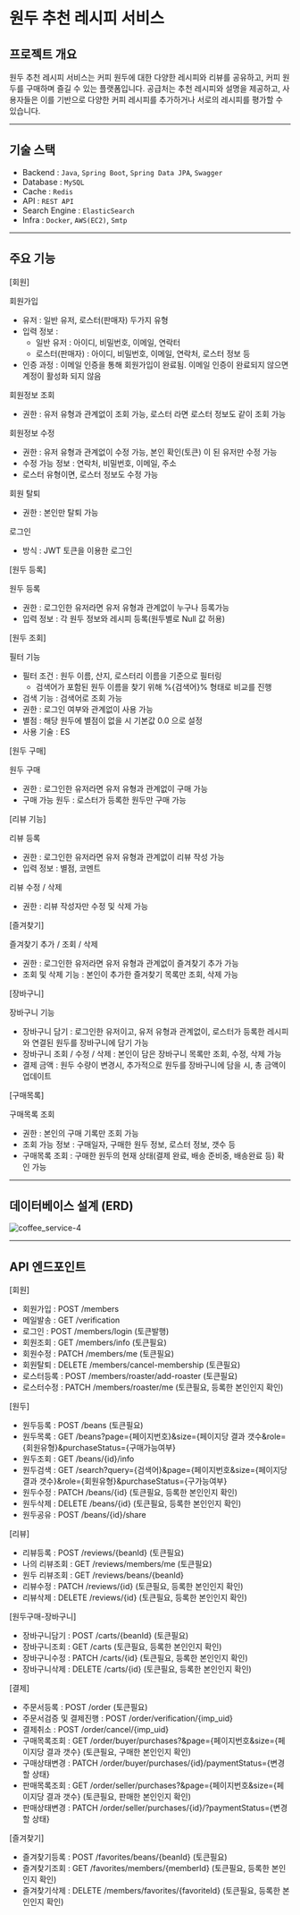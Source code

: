 # 원두 추천 레시피 서비스

## 프로젝트 개요

원두 추천 레시피 서비스는 커피 원두에 대한 다양한 레시피와 리뷰를 공유하고, 커피 원두를 구매하며 즐길 수 있는 플랫폼입니다. 공급처는 추천 레시피와 설명을 제공하고, 사용자들은 이를 기반으로 다양한 커피 레시피를 추가하거나 서로의 레시피를 평가할 수 있습니다.

---

## 기술 스택

- Backend : `Java`, `Spring Boot`, `Spring Data JPA`, `Swagger`
- Database : `MySQL`
- Cache : `Redis`
- API : `REST API`
- Search Engine : `ElasticSearch`
- Infra : `Docker`, `AWS(EC2)`, `Smtp`

---

## 주요 기능
[회원]

회원가입
- 유저 : 일반 유저, 로스터(판매자) 두가지 유형
- 입력 정보 :
    - 일반 유저 : 아이디, 비밀번호, 이메일, 연락터
    - 로스터(판매자) : 아이디, 비밀번호, 이메일, 연락처, 로스터 정보 등
- 인증 과정 : 이메일 인증을 통해 회원가입이 완료됨. 이메일 인증이 완료되지 않으면 계정이 활성화 되지 않음

회원정보 조회
- 권한 : 유저 유형과 관계없이 조회 가능, 로스터 라면 로스터 정보도 같이 조회 가능

회원정보 수정
- 권한 : 유저 유형과 관계없이 수정 가능, 본인 확인(토큰) 이 된 유저만 수정 가능
- 수정 가능 정보 : 연락처, 비밀번호, 이메일, 주소
- 로스터 유형이면, 로스터 정보도 수정 가능

회원 탈퇴
- 권한 : 본인만 탈퇴 가능

로그인
- 방식 : JWT 토큰을 이용한 로그인

[원두 등록]

원두 등록
- 권한 : 로그인한 유저라면 유저 유형과 관계없이 누구나 등록가능
- 입력 정보 : 각 원두 정보와 레시피 등록(원두별로 Null 값 허용)

[원두 조회]

필터 기능
- 필터 조건 : 원두 이름, 산지, 로스터리 이름을 기준으로 필터링
    - 검색어가 포함된 원두 이름을 찾기 위해 %{검색어}% 형태로 비교를 진행
- 검색 기능 : 검색어로 조회 가능
- 권한 : 로그인 여부와 관계없이 사용 가능
- 별점 : 해당 원두에 별점이 없을 시 기본값 0.0 으로 설정
- 사용 기술 : ES

[원두 구매]

원두 구매
- 권한 : 로그인한 유저라면 유저 유형과 관계없이 구매 가능
- 구매 가능 원두 : 로스터가 등록한 원두만 구매 가능

[리뷰 기능]

리뷰 등록
- 권한 : 로그인한 유저라면 유저 유형과 관계없이 리뷰 작성 가능
- 입력 정보 : 별점, 코멘트

리뷰 수정 / 삭제
- 권한 : 리뷰 작성자만 수정 및 삭제 가능

[즐겨찾기]

즐겨찾기 추가 / 조회 / 삭제
- 권한 : 로그인한 유저라면 유저 유형과 관계없이 즐겨찾기 추가 가능
- 조회 및 삭제 기능 : 본인이 추가한 즐겨찾기 목록만 조회, 삭제 가능

[장바구니]

장바구니 기능
- 장바구니 담기 : 로그인한 유저이고, 유저 유형과 관계없이, 로스터가 등록한 레시피와 연결된 원두를 장바구니에 담기 가능
- 장바구니 조회 / 수정 / 삭제 : 본인이 담은 장바구니 목록만 조회, 수정, 삭제 가능
- 결제 금액 : 원두 수량이 변경시, 추가적으로 원두를 장바구니에 담을 시, 총 금액이 업데이트

[구매목록]

구매목록 조회
- 권한 : 본인의 구매 기록만 조회 가능
- 조회 가능 정보 : 구매일자, 구매한 원두 정보, 로스터 정보, 갯수 등
- 구매목록 조회 : 구매한 원두의 현재 상태(결제 완료, 배송 준비중, 배송완료 등) 확인 가능

---

## 데이터베이스 설계 (ERD)

![coffee_service-4](https://github.com/user-attachments/assets/93467ecc-70c5-416e-9e83-5f89401f661e)


---

## API 엔드포인트
[회원]

- 회원가입 : POST /members
- 메일발송 : GET /verification
- 로그인 : POST /members/login (토큰발행)
- 회원조회 : GET /members/info (토큰필요)
- 회원수정 : PATCH /members/me (토큰필요)
- 회원탈퇴 : DELETE /members/cancel-membership (토큰필요)
- 로스터등록 : POST /members/roaster/add-roaster (토큰필요)
- 로스터수정 : PATCH /members/roaster/me (토큰필요, 등록한 본인인지 확인)


[원두]

- 원두등록 : POST /beans (토큰필요)
- 원두목록 : GET /beans?page={페이지번호}&size={페이지당 결과 갯수&role={회원유형}&purchaseStatus={구매가능여부}
- 원두조회 : GET /beans/{id}/info
- 원두검색 : GET /search?query={검색어}&page={페이지번호&size={페이지당 결과 갯수}&role={회원유형}&purchaseStatus={구가능여부}
- 원두수정 : PATCH /beans/{id} (토큰필요, 등록한 본인인지 확인)
- 원두삭제 : DELETE /beans/{id} (토큰필요, 등록한 본인인지 확인)
- 원두공유 : POST /beans/{id}/share

[리뷰]

- 리뷰등록 : POST /reviews/{beanId} (토큰필요)
- 나의 리뷰조회 : GET /reviews/members/me (토큰필요)
- 원두 리뷰조회 : GET /reviews/beans/{beanId}
- 리뷰수정 : PATCH /reviews/{id} (토큰필요, 등록한 본인인지 확인)
- 리뷰삭제 : DELETE /reviews/{id} (토큰필요, 등록한 본인인지 확인)

[원두구매-장바구니]

- 장바구니담기 : POST /carts/{beanId} (토큰필요)
- 장바구니조회 : GET /carts (토큰필요, 등록한 본인인지 확인)
- 장바구니수정 : PATCH /carts/{id} (토큰필요, 등록한 본인인지 확인)
- 장바구니삭제 : DELETE /carts/{id} (토큰필요, 등록한 본인인지 확인)

[결제]

- 주문서등록 : POST /order (토큰필요)
- 주문서검증 및 결제진행 : POST /order/verification/{imp_uid}
- 결제취소 : POST /order/cancel/{imp_uid}
- 구매목록조회 : GET /order/buyer/purchases?&page={페이지번호&size={페이지당 결과 갯수} (토큰필요, 구매한 본인인지 확인)
- 구매상태변경 : PATCH /order/buyer/purchases/{id}/paymentStatus={변경할 상태}
- 판매목록조회 : GET /order/seller/purchases?&page={페이지번호&size={페이지당 결과 갯수} (토큰필요, 판매한 본인인지 확인)
- 판매상태변경 : PATCH /order/seller/purchases/{id}/?paymentStatus={변경할 상태}
	
[즐겨찾기]

- 즐겨찾기등록 : POST /favorites/beans/{beanId} (토큰필요)
- 즐겨찾기조회 : GET /favorites/members/{memberId} (토큰필요, 등록한 본인인지 확인)
- 즐겨찾기삭제 : DELETE /members/favorites/{favoriteId} (토큰필요, 등록한 본인인지 확인)
